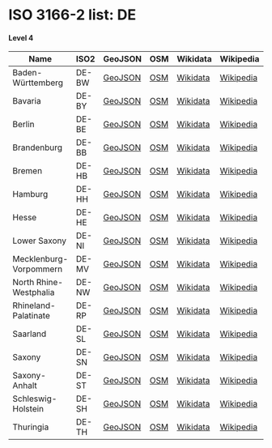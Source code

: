 # ISO 3166-2 list: DE


#### Level 4
Name | ISO2 | GeoJSON | OSM | Wikidata | Wikipedia | population 
--- | --- | --- | --- | --- | --- | --: 
Baden-Württemberg | DE-BW | [GeoJSON](../../geojson/q8/iso2/DE/DE-BW.geojson) | [OSM](https://www.openstreetmap.org/relation/62611) | [Wikidata](https://www.wikidata.org/wiki/Q985) | [Wikipedia](http://en.wikipedia.org/wiki/de%3ABaden-W%C3%BCrttemberg) | 10,879,618
Bavaria | DE-BY | [GeoJSON](../../geojson/q8/iso2/DE/DE-BY.geojson) | [OSM](https://www.openstreetmap.org/relation/2145268) | [Wikidata](https://www.wikidata.org/wiki/Q980) | [Wikipedia](http://en.wikipedia.org/wiki/de%3ABayern) | 12,930,751
Berlin | DE-BE | [GeoJSON](../../geojson/q8/iso2/DE/DE-BE.geojson) | [OSM](https://www.openstreetmap.org/relation/62422) | [Wikidata](https://www.wikidata.org/wiki/Q64) | [Wikipedia](http://en.wikipedia.org/wiki/de%3ABerlin) | 3,644,826
Brandenburg | DE-BB | [GeoJSON](../../geojson/q8/iso2/DE/DE-BB.geojson) | [OSM](https://www.openstreetmap.org/relation/62504) | [Wikidata](https://www.wikidata.org/wiki/Q1208) | [Wikipedia](http://en.wikipedia.org/wiki/de%3ABrandenburg) | 2,449,193
Bremen | DE-HB | [GeoJSON](../../geojson/q8/iso2/DE/DE-HB.geojson) | [OSM](https://www.openstreetmap.org/relation/62718) | [Wikidata](https://www.wikidata.org/wiki/Q1209) | [Wikipedia](http://en.wikipedia.org/wiki/de%3AFreie%20Hansestadt%20Bremen) | 661,000
Hamburg | DE-HH | [GeoJSON](../../geojson/q8/iso2/DE/DE-HH.geojson) | [OSM](https://www.openstreetmap.org/relation/62782) | [Wikidata](https://www.wikidata.org/wiki/Q1055) | [Wikipedia](http://en.wikipedia.org/wiki/de%3AHamburg) | 1,841,179
Hesse | DE-HE | [GeoJSON](../../geojson/q8/iso2/DE/DE-HE.geojson) | [OSM](https://www.openstreetmap.org/relation/62650) | [Wikidata](https://www.wikidata.org/wiki/Q1199) | [Wikipedia](http://en.wikipedia.org/wiki/de%3AHessen) | 6,265,809
Lower Saxony | DE-NI | [GeoJSON](../../geojson/q8/iso2/DE/DE-NI.geojson) | [OSM](https://www.openstreetmap.org/relation/62771) | [Wikidata](https://www.wikidata.org/wiki/Q1197) | [Wikipedia](http://en.wikipedia.org/wiki/de%3ANiedersachsen) | 7,982,448
Mecklenburg-Vorpommern | DE-MV | [GeoJSON](../../geojson/q8/iso2/DE/DE-MV.geojson) | [OSM](https://www.openstreetmap.org/relation/28322) | [Wikidata](https://www.wikidata.org/wiki/Q1196) | [Wikipedia](http://en.wikipedia.org/wiki/de%3AMecklenburg-Vorpommern) | 1,609,675
North Rhine-Westphalia | DE-NW | [GeoJSON](../../geojson/q8/iso2/DE/DE-NW.geojson) | [OSM](https://www.openstreetmap.org/relation/62761) | [Wikidata](https://www.wikidata.org/wiki/Q1198) | [Wikipedia](http://en.wikipedia.org/wiki/de%3ANordrhein-Westfalen) | 17,932,651
Rhineland-Palatinate | DE-RP | [GeoJSON](../../geojson/q8/iso2/DE/DE-RP.geojson) | [OSM](https://www.openstreetmap.org/relation/62341) | [Wikidata](https://www.wikidata.org/wiki/Q1200) | [Wikipedia](http://en.wikipedia.org/wiki/de%3ARheinland-Pfalz) | 4,011,582
Saarland | DE-SL | [GeoJSON](../../geojson/q8/iso2/DE/DE-SL.geojson) | [OSM](https://www.openstreetmap.org/relation/62372) | [Wikidata](https://www.wikidata.org/wiki/Q1201) | [Wikipedia](http://en.wikipedia.org/wiki/de%3ASaarland) | 995,597
Saxony | DE-SN | [GeoJSON](../../geojson/q8/iso2/DE/DE-SN.geojson) | [OSM](https://www.openstreetmap.org/relation/62467) | [Wikidata](https://www.wikidata.org/wiki/Q1202) | [Wikipedia](http://en.wikipedia.org/wiki/de%3ASachsen) | 4,077,937
Saxony-Anhalt | DE-ST | [GeoJSON](../../geojson/q8/iso2/DE/DE-ST.geojson) | [OSM](https://www.openstreetmap.org/relation/62607) | [Wikidata](https://www.wikidata.org/wiki/Q1206) | [Wikipedia](http://en.wikipedia.org/wiki/de%3ASachsen-Anhalt) | 2,245,470
Schleswig-Holstein | DE-SH | [GeoJSON](../../geojson/q8/iso2/DE/DE-SH.geojson) | [OSM](https://www.openstreetmap.org/relation/51529) | [Wikidata](https://www.wikidata.org/wiki/Q1194) | [Wikipedia](http://en.wikipedia.org/wiki/de%3ASchleswig-Holstein) | 2,896,712
Thuringia | DE-TH | [GeoJSON](../../geojson/q8/iso2/DE/DE-TH.geojson) | [OSM](https://www.openstreetmap.org/relation/62366) | [Wikidata](https://www.wikidata.org/wiki/Q1205) | [Wikipedia](http://en.wikipedia.org/wiki/de%3ATh%C3%BCringen) | 2,143,145
